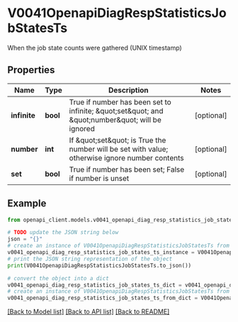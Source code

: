 # V0041OpenapiDiagRespStatisticsJobStatesTs

When the job state counts were gathered (UNIX timestamp)

## Properties

Name | Type | Description | Notes
------------ | ------------- | ------------- | -------------
**infinite** | **bool** | True if number has been set to infinite; \&quot;set\&quot; and \&quot;number\&quot; will be ignored | [optional] 
**number** | **int** | If \&quot;set\&quot; is True the number will be set with value; otherwise ignore number contents | [optional] 
**set** | **bool** | True if number has been set; False if number is unset | [optional] 

## Example

```python
from openapi_client.models.v0041_openapi_diag_resp_statistics_job_states_ts import V0041OpenapiDiagRespStatisticsJobStatesTs

# TODO update the JSON string below
json = "{}"
# create an instance of V0041OpenapiDiagRespStatisticsJobStatesTs from a JSON string
v0041_openapi_diag_resp_statistics_job_states_ts_instance = V0041OpenapiDiagRespStatisticsJobStatesTs.from_json(json)
# print the JSON string representation of the object
print(V0041OpenapiDiagRespStatisticsJobStatesTs.to_json())

# convert the object into a dict
v0041_openapi_diag_resp_statistics_job_states_ts_dict = v0041_openapi_diag_resp_statistics_job_states_ts_instance.to_dict()
# create an instance of V0041OpenapiDiagRespStatisticsJobStatesTs from a dict
v0041_openapi_diag_resp_statistics_job_states_ts_from_dict = V0041OpenapiDiagRespStatisticsJobStatesTs.from_dict(v0041_openapi_diag_resp_statistics_job_states_ts_dict)
```
[[Back to Model list]](../README.md#documentation-for-models) [[Back to API list]](../README.md#documentation-for-api-endpoints) [[Back to README]](../README.md)


